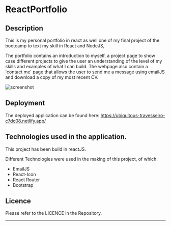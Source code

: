 # ReactPortfolio

## Description

This is my personal portfolio in react as well one of my final project of the bootcamp to text my skill in React and NodeJS,

The portfolio contains an introduction to myself, a project page to show case different projects to give the user an understanding of the level of my skills and examples of what I can build. 
The webpage also contain a 'contact me' page that allows the user to send me a message using emailJS and download a copy of my most recent CV. 

![screenshot](./public/screenshot.png)

## Deployment

The deployed application can be found here: https://ubiquitous-travesseiro-c7dc08.netlify.app/

## Technologies used in the application.

This project has been build in reactJS.

Different Technologies were used in the making of this project, of which:
* EmailJS
* React-Icon
* React Router
* Bootstrap


## Licence

Please refer to the LICENCE in the Repository.

---

